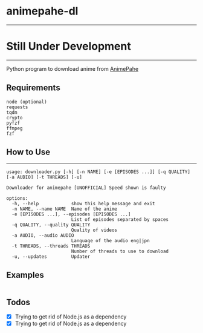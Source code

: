 # animepahe-dl

---

# Still Under Development

---

Python program to download anime from [AnimePahe](https://animepah.com)

## Requirements

```
node (optional)
requests
tqdm
crypto
pyfzf
ffmpeg
fzf

```

## How to Use

---

```
usage: downloader.py [-h] [-n NAME] [-e [EPISODES ...]] [-q QUALITY] [-a AUDIO] [-t THREADS] [-u]

Downloader for animepahe [UNOFFICIAL] Speed shown is faulty

options:
  -h, --help            show this help message and exit
  -n NAME, --name NAME  Name of the anime
  -e [EPISODES ...], --episodes [EPISODES ...]
                        List of episodes separated by spaces
  -q QUALITY, --quality QUALITY
                        Quality of videos
  -a AUDIO, --audio AUDIO
                        Language of the audio eng|jpn
  -t THREADS, --threads THREADS
                        Number of threads to use to download
  -u, --updates         Updater
```

## Examples

```

```

## Todos

- [x] Trying to get rid of Node.js as a dependency
- [x] Trying to get rid of Node.js as a dependency

